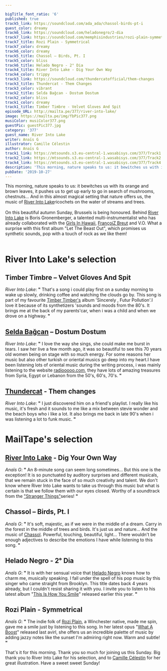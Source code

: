 ```yaml
---

bigTitle_font_ratio: '6'
published: true
track5_link: https://soundcloud.com/ada_ada/chassol-birds-pt-i
guest_color: dreamy
track6_link: https://soundcloud.com/heladonegro/2-dia
track7_link: https://soundcloud.com/memphisindustries/rozi-plain-symmetrical
track7_title: Rozi Plain - Symmetrical
track7_color: dreamy
track6_color: dreamy
track5_title: Chassol – Birds, Pt. I
track5_color: bliss
track6_title: Helado Negro - 2° Dia
track4_title: River Into Lake - Dig Your Own Way
track4_color: trippy
track3_link: https://soundcloud.com/thundercatofficial/them-changes
track3_title: Thundercat - Them Changes
track3_color: vibrant
track2_title: Selda Bağcan - Dostum Dostum
track2_color: bliss
track1_color: dreamy
track1_title: Timber Timbre - Velvet Gloves And Spit
episode_URL: http://mailta.pe/377/river-into-lake/
image: https://mailta.pe/img/fbPic377.png
musiColor: musiColor377.png
guestPic: guestPic377.jpg
category: '377'
guest_name: River Into Lake
writer: Anaïs G
illustrator: Camille Célestin
author: Anaïs G
track1_link: https://mtsounds.s3.eu-central-1.wasabisys.com/377/Track1.mp3
track2_link: https://mtsounds.s3.eu-central-1.wasabisys.com/377/Track2.mp3
track4_link: https://mtsounds.s3.eu-central-1.wasabisys.com/377/Track4.mp3
description: 'This morning, nature speaks to us: it bewitches us with its orange and brown leaves, it pushes us to get up early to go in search of mushrooms, chestnuts. . . And in this almost magical setting that nature offers us, the music of River Into Lake ricochets on the water of streams and trees.'
pubDate: '2019-10-27'
---
```

This morning, nature speaks to us: it bewitches us with its orange and brown leaves, it pushes us to get up early to go in search of mushrooms, chestnuts... And in this almost magical setting that nature offers us, the music of [River Into Lake](https://www.facebook.com/riverintolake/)ricochets on the water of streams and trees. 
<br><br>
On this beautiful autumn Sunday, Brussels is being honoured. Behind [River Into Lake](https://soundcloud.com/humptydumptyrecords/sets/river-into-lake-let-the-beast-out) is Boris Gronemberger, a talented multi-instrumentalist who has already collaborated with the [Girls In Hawaii](https://www.girlsinhawaii.be/), [FrançoiZ Breut](https://www.facebook.com/francoizbreut/) and V.O. What a surprise with this first album "Let The Beast Out", which promises us synthetic sounds, pop with a touch of rock as we like them!<br><br>


# River Into Lake's selection

## Timber Timbre – Velvet Gloves And Spit
_River Into Lake_: **"** That's a song i could play first on a sunday morning to wake up slowly, drinking coffee and watching the clouds go by. This song is part of my favourite [Timber Timber's](https://www.timbertimbre.com/) album 'Sincerely , Futur Pollution'.I love it because of its synthetizers 'sounds and moods from the 80's. It brings me at the back of my parents'car, when i was a child and when we drove on a highway. **"** 

## [Selda Bağcan](https://fr.wikipedia.org/wiki/Selda_Ba%C4%9Fcan) – Dostum Dostum
_River Into Lake_: **"** I love the way she sings, she could make me burst in tears. I saw her live a few month ago, it was so beautiful to see this 70 years old women being on stage with so much energy. For some reasons her music but also other turkish or oriental musics go deep into my heart.I have been listening lots of oriental music during the writing process, i was mainly listening to the website [radiooooo.com](http://radiooooo.com/), they have lots of amazing treasures from Syria, Egypt or Lebanon from the 50's, 60's, 70's.  **"** 

## [Thundercat](https://fr.wikipedia.org/wiki/Thundercat) - Them changes
_River Into Lake_: **"** I just discovered him on a friend's playlist. I really like his music, it's fresh and it sounds to me like a mix between stevie wonder and the beach boys who i like a lot. It also brings me back in late 90's when i was listening a lot to funk music. **"** 


# MailTape's selection

## [River Into Lake](https://www.facebook.com/riverintolake/) - Dig Your Own Way
_Anaïs G_: **"** An 8-minute song can seem long sometimes... But this one is the exception! It is so punctuated by auditory surprises and different musicals, that we remain stuck in the face of so much creativity and talent. We don't know where River Into Lake wants to take us through this music but what is certain is that we follow them with our eyes closed. Worthy of a soundtrack from the ["Stranger Things"](https://fr.wikipedia.org/wiki/Stranger_Things)series!  **"** 

## Chassol – Birds, Pt. I 
_Anaïs G_: **"** It's soft, majestic, as if we were in the middle of a dream. Carry in the forest in the middle of trees and birds. It's just us and nature... And the music of [Chassol](http://www.chassol.fr/). Powerful, touching, beautiful, light... There wouldn't be enough adjectives to describe the emotions I have while listening to this song.  **"** 

## Helado Negro - 2° Dia
_Anaïs G_: **"** It is with her sensual voice that [Helado Negro](http://heladonegro.com/) knows how to charm me, musically speaking. I fall under the spell of his pop music by this singer who came straight from Brooklyn. This title dates back 4 years already, but I couldn't resist sharing it with you. I invite you to listen to his latest album "[This Is How You Smile](https://heladonegro.bandcamp.com/album/this-is-how-you-smile)" released earlier this year. **"** 

## Rozi Plain - Symmetrical
_Anaïs G_: **"** The indie folk of [Rozi Plain](http://roziplain.co.uk/), a Winchester native, made me spin, gave me a smile just by listening to this song. In her latest opus "[What A Boost](https://roziplain.bandcamp.com/album/what-a-boost)" released last avirl, she offers us an incredible palette of music by adding jazzy notes like the sunset I'm admiring right now. Warm and subtle! **"** 


 That's it for this morning. Thank you so much for joining us this Sunday. Big thank you to River Into Lake for his selection, and to [Camille Célestin](https://www.instagram.com/bravocamo/?hl=fr) for her great illustration. Have a sweet sweet Sunday!
